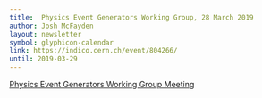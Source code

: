 ```yaml
---
title:  Physics Event Generators Working Group, 28 March 2019
author: Josh McFayden
layout: newsletter
symbol: glyphicon-calendar
link: https://indico.cern.ch/event/804266/
until: 2019-03-29
---
```

[Physics Event Generators Working Group Meeting](https://indico.cern.ch/event/804266/)

